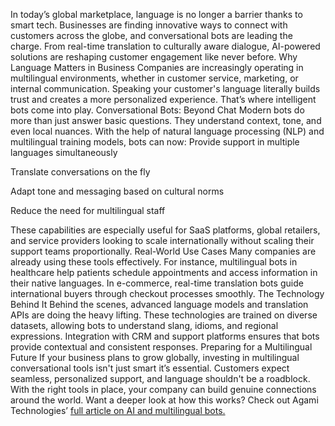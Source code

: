 
In today’s global marketplace, language is no longer a barrier thanks to smart tech. Businesses are finding innovative ways to connect with customers across the globe, and conversational bots are leading the charge. From real-time translation to culturally aware dialogue, AI-powered solutions are reshaping customer engagement like never before.
Why Language Matters in Business
Companies are increasingly operating in multilingual environments, whether in customer service, marketing, or internal communication. Speaking your customer's language literally builds trust and creates a more personalized experience. That’s where intelligent bots come into play.
Conversational Bots: Beyond Chat
Modern bots do more than just answer basic questions. They understand context, tone, and even local nuances. With the help of natural language processing (NLP) and multilingual training models, bots can now:
Provide support in multiple languages simultaneously


Translate conversations on the fly


Adapt tone and messaging based on cultural norms


Reduce the need for multilingual staff


These capabilities are especially useful for SaaS platforms, global retailers, and service providers looking to scale internationally without scaling their support teams proportionally.
Real-World Use Cases
Many companies are already using these tools effectively. For instance, multilingual bots in healthcare help patients schedule appointments and access information in their native languages. In e-commerce, real-time translation bots guide international buyers through checkout processes smoothly.
The Technology Behind It
Behind the scenes, advanced language models and translation APIs are doing the heavy lifting. These technologies are trained on diverse datasets, allowing bots to understand slang, idioms, and regional expressions. Integration with CRM and support platforms ensures that bots provide contextual and consistent responses.
Preparing for a Multilingual Future
If your business plans to grow globally, investing in multilingual conversational tools isn't just smart it’s essential. Customers expect seamless, personalized support, and language shouldn't be a roadblock. With the right tools in place, your company can build genuine connections around the world.
Want a deeper look at how this works? Check out Agami Technologies’
<a href="https://agamitechnologies.com/blog/talking-bots-global-friends-how-ai-helps-companies-speak-your-language"> full article on AI and multilingual bots.</a>

